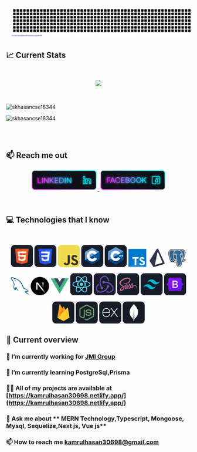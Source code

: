 [![Linkedin](https://raw.githubusercontent.com/skhasancse18344/skhasancse18344/master/gitartwork.svg)](https://www.linkedin.com/in/kamrul-hasan30)

<!-- ![MasterHead](https://jayamwebsolutions.com/img/website.gif) -->

## :chart_with_upwards_trend: Current Stats

<br />
<p align="center">
  <img width="60%" src="https://github-readme-streak-stats.herokuapp.com?user=skhasancse18344&theme=react&hide_border=true&background=0D1117&stroke=0D1117&fire=FF1CF7&sideLabels=00F0FF&currStreakNum=FF1CF7&ring=FF1CF7&currStreakLabel=FF1CF7&sideNums=00F0FF" />
</p>
<br />
<p><img width="40%"  src="https://github-readme-stats.vercel.app/api/top-langs?username=skhasancse18344&show_icons=true&locale=en&layout=compact" alt="skhasancse18344" /></p>

<p><img width="40%"  src="https://github-readme-stats.vercel.app/api?username=skhasancse18344&show_icons=true&locale=en" alt="skhasancse18344" /></p>

<br /><br />

## :mailbox: Reach me out

<p align="center">
  <a href="https://www.linkedin.com/in/kamrul-hasan30/" target="_blank">
    <img height="60" src="https://github.com/skhasancse18344/skhasancse18344/blob/main/images/icons/Linkedin.png" alt="LinkedIn"/>
  </a>
  <a href="https://www.facebook.com/frow.zy.7/" target="_blank">
    <img height="60" src="https://github.com/skhasancse18344/skhasancse18344/blob/main/images/icons/Facebook.png" alt="Facebook"/>
  </a>
  <!-- Add more icons as needed below -->
</p>

<br />

## :computer: Technologies that I know

<br>
<p align="center">
  <img src="https://github.com/skhasancse18344/skhasancse18344/blob/main/images/icons/HTML.png"/>
  <img src="https://github.com/skhasancse18344/skhasancse18344/blob/main/images/icons/css.png"/>
  <img src="https://github.com/skhasancse18344/skhasancse18344/blob/main/images/icons/JavaScript.png"/>
  <img src="https://github.com/skhasancse18344/skhasancse18344/blob/main/images/icons/c.png"/>
  <img src="https://github.com/skhasancse18344/skhasancse18344/blob/main/images/icons/cpp.png"/>
  <img src="https://raw.githubusercontent.com/devicons/devicon/master/icons/typescript/typescript-original.svg" alt="typescript" width="50" height="50"/>
  <img src="https://raw.githubusercontent.com/devicons/devicon/master/icons/prisma/prisma-original.svg" alt="prisma" width="50" height="50"/>
  <img src="https://raw.githubusercontent.com/devicons/devicon/master/icons/postgresql/postgresql-original.svg" alt="postgresql" width="50" height="50"/>
</p>

<p align="center">
  <img src="https://raw.githubusercontent.com/devicons/devicon/master/icons/mysql/mysql-original.svg" alt="sql" width="50" height="50"/>
  <img src="https://raw.githubusercontent.com/devicons/devicon/master/icons/nextjs/nextjs-original.svg" alt="nextjs" width="50" height="50"/>
  <img src="https://raw.githubusercontent.com/devicons/devicon/master/icons/vuejs/vuejs-original.svg" alt="vuejs" width="50" height="50"/>
  <img src="https://github.com/skhasancse18344/skhasancse18344/blob/main/images/icons/react.png"/>
  <img src="https://github.com/skhasancse18344/skhasancse18344/blob/main/images/icons/redux.png"/>
  <img src="https://github.com/skhasancse18344/skhasancse18344/blob/main/images/icons/sass.png"/>
  <img src="https://github.com/skhasancse18344/skhasancse18344/blob/main/images/icons/tailwind.png"/>
  <img src="https://github.com/skhasancse18344/skhasancse18344/blob/main/images/icons/Bootsrap.png"/>
</p>

<p align="center">
  <img src="https://github.com/skhasancse18344/skhasancse18344/blob/main/images/icons/firebase.png"/>
  <img src="https://github.com/skhasancse18344/skhasancse18344/blob/main/images/icons/node.png"/>
  <img src="https://github.com/skhasancse18344/skhasancse18344/blob/main/images/icons/express.png"/>
  <img src="https://github.com/skhasancse18344/skhasancse18344/blob/main/images/icons/mongo.png"/>
</p>

## :eyes: Current overview

### 🔭 I’m currently working for [JMI Group](https://www.jmigroup-bd.com/)

### 🌱 I’m currently learning **PostgreSql,Prisma**

### 👨‍💻 All of my projects are available at [https://kamrulhasan30698.netlify.app/](https://kamrulhasan30698.netlify.app/)

### 💬 Ask me about ** MERN Technology,Typescript, Mongoose, Mysql, Sequelize,Next js, Vue js**

### 📫 How to reach me **kamrulhasan30698@gmail.com**

<!-- <p><img align="left" src="https://github-readme-stats.vercel.app/api/top-langs?username=skhasancse18344&show_icons=true&locale=en&layout=compact" alt="skhasancse18344" /></p>

<p>&nbsp;<img align="center" src="https://github-readme-stats.vercel.app/api?username=skhasancse18344&show_icons=true&locale=en" alt="skhasancse18344" /></p>

<p><img align="center" src="https://github-readme-streak-stats.herokuapp.com/?user=skhasancse18344&" alt="skhasancse18344" /></p> -->
